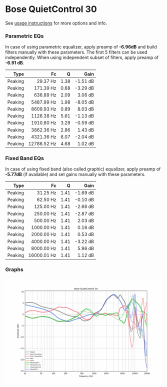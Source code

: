 # Bose QuietControl 30
See [usage instructions](https://github.com/jaakkopasanen/AutoEq#usage) for more options and info.

### Parametric EQs
In case of using parametric equalizer, apply preamp of **-6.96dB** and build filters manually
with these parameters. The first 5 filters can be used independently.
When using independent subset of filters, apply preamp of **-6.91 dB**.

| Type    | Fc          |    Q | Gain     |
|--------:|------------:|-----:|---------:|
| Peaking | 29.37 Hz    | 1.38 | -1.51 dB |
| Peaking | 171.39 Hz   | 0.68 | -3.29 dB |
| Peaking | 636.89 Hz   | 2.09 | 3.06 dB  |
| Peaking | 5487.99 Hz  | 1.98 | -8.05 dB |
| Peaking | 8609.93 Hz  | 0.89 | 8.03 dB  |
| Peaking | 1126.38 Hz  | 5.61 | -1.13 dB |
| Peaking | 1910.80 Hz  | 3.29 | -0.59 dB |
| Peaking | 3862.36 Hz  | 2.86 | 1.43 dB  |
| Peaking | 4321.36 Hz  | 6.07 | -2.04 dB |
| Peaking | 12786.52 Hz | 4.68 | 1.02 dB  |

### Fixed Band EQs
In case of using fixed band (also called graphic) equalizer, apply preamp of **-5.77dB**
(if available) and set gains manually with these parameters.

| Type    | Fc          |    Q | Gain     |
|--------:|------------:|-----:|---------:|
| Peaking | 31.25 Hz    | 1.41 | -1.69 dB |
| Peaking | 62.50 Hz    | 1.41 | -0.10 dB |
| Peaking | 125.00 Hz   | 1.41 | -2.66 dB |
| Peaking | 250.00 Hz   | 1.41 | -2.87 dB |
| Peaking | 500.00 Hz   | 1.41 | 2.03 dB  |
| Peaking | 1000.00 Hz  | 1.41 | 0.16 dB  |
| Peaking | 2000.00 Hz  | 1.41 | 0.53 dB  |
| Peaking | 4000.00 Hz  | 1.41 | -3.22 dB |
| Peaking | 8000.00 Hz  | 1.41 | 5.96 dB  |
| Peaking | 16000.01 Hz | 1.41 | 1.12 dB  |

### Graphs
![](./Bose%20QuietControl%2030.png)